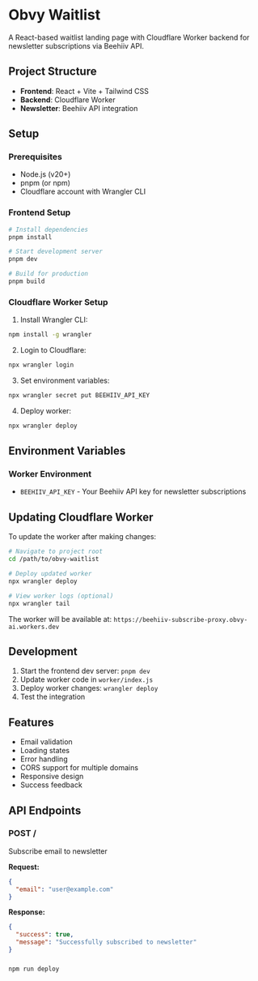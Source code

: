# Obvy Waitlist

A React-based waitlist landing page with Cloudflare Worker backend for newsletter subscriptions via Beehiiv API.

## Project Structure

- **Frontend**: React + Vite + Tailwind CSS
- **Backend**: Cloudflare Worker
- **Newsletter**: Beehiiv API integration

## Setup

### Prerequisites

- Node.js (v20+)
- pnpm (or npm)
- Cloudflare account with Wrangler CLI

### Frontend Setup

```bash
# Install dependencies
pnpm install

# Start development server
pnpm dev

# Build for production
pnpm build
```

### Cloudflare Worker Setup

1. Install Wrangler CLI:
```bash
npm install -g wrangler
```

2. Login to Cloudflare:
```bash
npx wrangler login
```

3. Set environment variables:
```bash
npx wrangler secret put BEEHIIV_API_KEY
```

4. Deploy worker:
```bash
npx wrangler deploy
```

## Environment Variables

### Worker Environment
- `BEEHIIV_API_KEY` - Your Beehiiv API key for newsletter subscriptions

## Updating Cloudflare Worker

To update the worker after making changes:

```bash
# Navigate to project root
cd /path/to/obvy-waitlist

# Deploy updated worker
npx wrangler deploy

# View worker logs (optional)
npx wrangler tail
```

The worker will be available at: `https://beehiiv-subscribe-proxy.obvy-ai.workers.dev`

## Development

1. Start the frontend dev server: `pnpm dev`
2. Update worker code in `worker/index.js`
3. Deploy worker changes: `wrangler deploy`
4. Test the integration

## Features

- Email validation
- Loading states
- Error handling
- CORS support for multiple domains
- Responsive design
- Success feedback

## API Endpoints

### POST /
Subscribe email to newsletter

**Request:**
```json
{
  "email": "user@example.com"
}
```

**Response:**
```json
{
  "success": true,
  "message": "Successfully subscribed to newsletter"
}
```

### 

```bash
npm run deploy
```